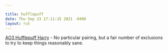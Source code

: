 ```yaml
---

title: hufflepuff
date: Thu Sep 23 17:11:15 2021 -0400
layout: rut
---
```


[AO3 Hufflepuff Harry](
https://archiveofourown.org/works?utf8=%E2%9C%93&commit=Sort+and+Filter&work_search%5Bsort_column%5D=revised_at&work_search%5Bother_tag_names%5D=&exclude_work_search%5Bcategory_ids%5D%5B%5D=23&exclude_work_search%5Brelationship_ids%5D%5B%5D=99&exclude_work_search%5Brelationship_ids%5D%5B%5D=1600&exclude_work_search%5Brelationship_ids%5D%5B%5D=6658&exclude_work_search%5Brelationship_ids%5D%5B%5D=9510&exclude_work_search%5Brelationship_ids%5D%5B%5D=12343&exclude_work_search%5Brelationship_ids%5D%5B%5D=18224&exclude_work_search%5Brelationship_ids%5D%5B%5D=20822&exclude_work_search%5Brelationship_ids%5D%5B%5D=3420017&exclude_work_search%5Brelationship_ids%5D%5B%5D=4881226&work_search%5Bexcluded_tag_names%5D=Female+Harry+Potter%2CGood+Severus+Snape%2CProtective+Severus+Snape%2CMentor+Severus+Snape%2CNice+Severus+Snape%2CSeveritus+%7C+Severus+Snape+is+Harry+Potter%27s+Parent%2CGood+Dursley+Family+%28Harry+Potter%29%2CGood+Draco+Malfoy%2CGirl-Who-Lived+%28Harry+Potter%29%2CLily+Evans+Potter%2FSeverus+Snape%2CFutanari%2CRed-Haired+Harry+Potter%2CHarry+Potter%2FNymphadora+Tonks%2CFleur+Delacour%2FHarry+Potter%2CSane+Voldemort+%28Harry+Potter%29%2CSane+Tom+Riddle%2CGood+Tom+Riddle%2CGood+Voldemort+%28Harry+Potter%29%2CTrans+Character%2CTrans%2CTrans+Male+Character%2CRavenclaw+Harry+Potter%2CSlytherin+Harry+Potter%2CGryffindor+Harry+Potter%2CHarry+Potter%2FFred+Weasley%2FGeorge+Weasley%2CLogan+%28X-Men%29%2FLily+Evans+Potter%2CRegulus+Black%2FJames+Potter%2CNice+Dursley+Family+%28Harry+Potter%29%2CNice+Vernon+Dursley%2CGood+Vernon+Dursley%2CHarry+Potter%2FReader&work_search%5Bcrossover%5D=&work_search%5Bcomplete%5D=&work_search%5Bwords_from%5D=&work_search%5Bwords_to%5D=&work_search%5Bdate_from%5D=&work_search%5Bdate_to%5D=&work_search%5Bquery%5D=&work_search%5Blanguage_id%5D=en&tag_id=Hufflepuff+Harry+Potter
) - No particular pairing, but a fair number of exclusions to try to keep things reasonably sane.

